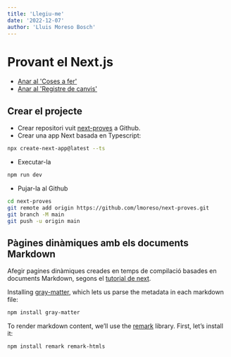 ```yaml
---
title: 'Llegiu-me'
date: '2022-12-07'
author: 'Lluis Moreso Bosch'
---
```

# Provant el Next.js
- [Anar al 'Coses a fer'](./TO-DO)
- [Anar al 'Registre de canvis'](./CHANGE-LOG)

## Crear el projecte

- Crear repositori vuit [next-proves](https://github.com/lmoreso/next-proves.git) a Github.
- Crear una app Next basada en Typescript:

```bash
npx create-next-app@latest --ts
```
- Executar-la
```bash
npm run dev
```
- Pujar-la al Github
```bash
cd next-proves
git remote add origin https://github.com/lmoreso/next-proves.git
git branch -M main
git push -u origin main
```
## Pàgines dinàmiques amb els documents Markdown

Afegir pagines dinàmiques creades en temps de compilació basades en documents Markdown, segons el [tutorial de next](https://nextjs.org/learn/basics/data-fetching).

Installing [gray-matter](https://github.com/jonschlinkert/gray-matter), which lets us parse the metadata in each markdown file:

```bash
npm install gray-matter
```

To render markdown content, we’ll use the [remark](https://github.com/remarkjs/remark) library. First, let’s install it:

```bash
npm install remark remark-htmls
```


